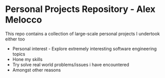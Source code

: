 # Personal Projects Repository - Alex Melocco
This repo contains a collection of large-scale personal projects I undertook either too
- Personal interest - Explore extremely interesting software engineering topics
- Hone my skills
- Try solve real world problems/issues i have encountered
- Amongst other reasons

